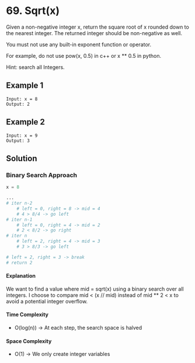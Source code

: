 # 69. Sqrt(x)

Given a non-negative integer x, return the square root of x rounded down to the nearest integer. The returned integer should be non-negative as well.

You must not use any built-in exponent function or operator.

For example, do not use pow(x, 0.5) in c++ or x ** 0.5 in python.

Hint: search all Integers.

## Example 1

```shell
Input: x = 8
Output: 2
```

## Example 2

```shell
Input: x = 9
Output: 3
```

## Solution

### Binary Search Approach

```python
x = 8

...
# iter n-2
    # left = 0, right = 8 -> mid = 4
    # 4 > 8/4 -> go left
# iter n-1
    # left = 0, right = 4 -> mid = 2
    # 2 < 8/2 -> go right
# iter n
    # left = 2, right = 4 -> mid = 3
    # 3 > 8/3 -> go left

# left = 2, right = 3 -> break
# return 2
```

#### Explanation

We want to find a value where mid = sqrt(x) using a binary search over all integers.
I choose to compare mid < (x // mid) instead of mid ** 2 < x to avoid a potential integer overflow.

#### Time Complexity

- O(log(n)) -> At each step, the search space is halved

#### Space Complexity

- O(1) -> We only create integer variables
